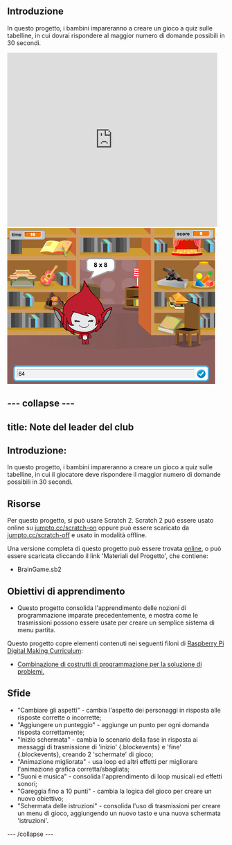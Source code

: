 ## Introduzione

In questo progetto, i bambini impareranno a creare un gioco a quiz sulle tabelline, in cui dovrai rispondere al maggior numero di domande possibili in 30 secondi.

<div class="scratch-preview">
  <iframe allowtransparency="true" width="485" height="402" src="https://scratch.mit.edu/projects/embed/42225768/?autostart=false" frameborder="0"></iframe>
  <img src="images/brain-final.png">
</div>

--- collapse ---
---
title: Note del leader del club
---


## Introduzione:
In questo progetto, i bambini impareranno a creare un gioco a quiz sulle tabelline, in cui il giocatore deve rispondere il maggior numero di domande possibili in 30 secondi.

## Risorse
Per questo progetto, si può usare Scratch 2. Scratch 2 può essere usato online su [jumpto.cc/scratch-on](http://jumpto.cc/scratch-on) oppure può essere scaricato da [jumpto.cc/scratch-off](http://jumpto.cc/scratch-off) e usato in modalità offline.

Una versione completa di questo progetto può essere trovata <a href="http://scratch.mit.edu/projects/42225768/#editor">online</a>, o può essere scaricata cliccando il link 'Materiali del Progetto', che contiene:

+ BrainGame.sb2

## Obiettivi di apprendimento
+ Questo progetto consolida l'apprendimento delle nozioni di programmazione imparate precedentemente, e mostra come le trasmissioni possono essere usate per creare un semplice sistema di menu partita.

Questo progetto copre elementi contenuti nei seguenti filoni di [Raspberry Pi Digital Making Curriculum](http://rpf.io/curriculum):

+ [Combinazione di costrutti di programmazione per la soluzione di problemi.](https://www.raspberrypi.org/curriculum/programming/builder)

## Sfide
+ "Cambiare gli aspetti" - cambia l'aspetto dei personaggi in risposta alle risposte corrette o incorrette;
+ "Aggiungere un punteggio" - aggiunge un punto per ogni domanda risposta correttamente;
+ "Inizio schermata" - cambia lo scenario della fase in risposta ai messaggi di trasmissione di 'inizio' {.blockevents} e 'fine' {.blockevents}, creando 2 'schermate' di gioco;
+ "Animazione migliorata" - usa loop ed altri effetti per migliorare l'animazione grafica corretta/sbagliata;
+ "Suoni e musica" - consolida l'apprendimento di loop musicali ed effetti sonori; 
+ "Gareggia fino a 10 punti" - cambia la logica del gioco per creare un nuovo obiettivo;
+ "Schermata delle istruzioni" - consolida l'uso di trasmissioni per creare un menu di gioco, aggiungendo un nuovo tasto e una nuova schermata 'istruzioni'.



--- /collapse ---
